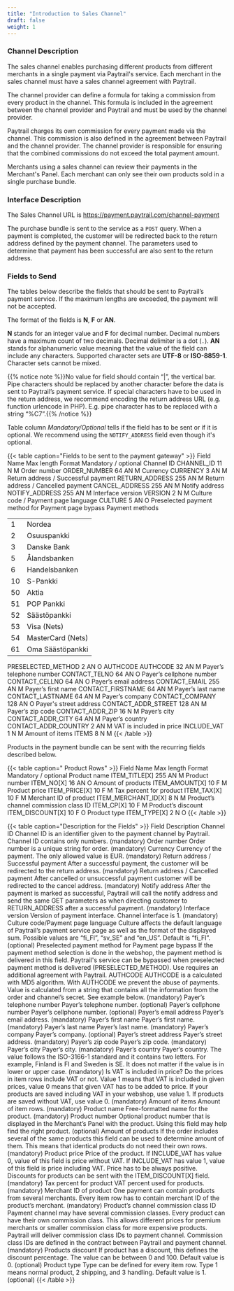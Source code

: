 ```yaml
---
title: "Introduction to Sales Channel"
draft: false
weight: 1
---
```


### Channel Description

The sales channel enables purchasing different products from different merchants in a single payment via Paytrail's service. Each merchant in the sales channel must have a sales channel agreement with Paytrail.

The channel provider can define a formula for taking a commission from every product in the channel. This formula is included in the agreement between the channel provider and Paytrail and must be used by the channel provider.

Paytrail charges its own commission for every payment made via the channel. This commission is also defined in the agreement between Paytrail and the channel provider. The channel provider is responsible for ensuring that the combined commissions do not exceed the total payment amount.

Merchants using a sales channel can review their payments in the Merchant's Panel. Each merchant can only see their own products sold in a single purchase bundle.

### Interface Description

The Sales Channel URL is <https://payment.paytrail.com/channel-payment>

The purchase bundle is sent to the service as a `POST` query. When a payment is completed, the customer will be redirected back to the return address defined by the payment channel. The parameters used to determine that payment has been successful are also sent to the return address.

### Fields to Send

The tables below describe the fields that should be sent to Paytrail’s payment service. If the maximum lengths are exceeded, the payment will not be accepted.

The format of the fields is **N**, **F** or **AN**.

**N** stands for an integer value and **F** for decimal number. Decimal numbers have a maximum count of two decimals. Decimal delimiter is a dot (`.`). **AN** stands for alphanumeric value meaning that the value of the field can include any characters. Supported character sets are **UTF-8** or **ISO-8859-1**. Character sets cannot be mixed.

{{% notice note %}}No value for field should contain “|”, the vertical bar. Pipe characters should be replaced by another character before the data is sent to Paytrail’s payment service. If special characters have to be used in the return address, we recommend encoding the return address URL (e.g. function urlencode in PHP). E.g. pipe character has to be replaced with a string “%C7”.{{% /notice %}}

Table column _Mandatory/Optional_ tells if the field has to be sent or if it is optional. We recommend using the `NOTIFY_ADDRESS` field even though it's optional.

{{< table caption="Fields to be sent to the payment gateway" >}}
    <thead>
        <tr>
            <th>Field</th>
            <th>Name</th>
            <th>Max length</th>
            <th>Format</th>
            <th>Mandatory / optional</th>
        </tr>
    </thead>
    <tbody>
        <tr>
            <td>Channel ID</td>
            <td>CHANNEL_ID</td>
            <td>11</td>
            <td>N</td>
            <td>M</td>
        </tr>
        <tr>
            <td>Order number</td>
            <td>ORDER_NUMBER</td>
            <td>64</td>
            <td>AN</td>
            <td>M</td>
        </tr>
        <tr>
            <td>Currency</td>
            <td>CURRENCY</td>
            <td>3</td>
            <td>AN</td>
            <td>M</td>
        </tr>
        <tr>
            <td>Return address / Successful payment</td>
            <td>RETURN_ADDRESS</td>
            <td>255</td>
            <td>AN</td>
            <td>M</td>
        </tr>
        <tr>
            <td>Return address / Cancelled payment</td>
            <td>CANCEL_ADDRESS</td>
            <td>255</td>
            <td>AN</td>
            <td>M</td>
        </tr>
        <tr>
            <td>Notify address</td>
            <td>NOTIFY_ADDRESS</td>
            <td>255</td>
            <td>AN</td>
            <td>M</td>
        </tr>
        <tr>
            <td>Interface version</td>
            <td>VERSION</td>
            <td>2</td>
            <td>N</td>
            <td>M</td>
        </tr>
        <tr>
            <td>Culture code / Payment page language</td>
            <td>CULTURE</td>
            <td>5</td>
            <td>AN</td>
            <td>O</td>
        </tr>
        <tr>
            <td>Preselected payment method for Payment page bypass
                Payment methods
                <table>
                    <tbody>
                        <tr>
                            <td>1</td>
                            <td>Nordea</td>
                        </tr>
                        <tr>
                            <td>2</td>
                            <td>Osuuspankki</td>
                        </tr>
                        <tr>
                            <td>3</td>
                            <td>Danske Bank</td>
                        </tr>
                        <tr>
                            <td>5</td>
                            <td>Ålandsbanken</td>
                        </tr>
                        <tr>
                            <td>6</td>
                            <td>Handelsbanken</td>
                        </tr>
                        <tr>
                            <td>10</td>
                            <td>S-Pankki</td>
                        </tr>
                        <tr>
                            <td>50</td>
                            <td>Aktia</td>
                        </tr>
                        <tr>
                            <td>51</td>
                            <td>POP Pankki</td>
                        </tr>
                        <tr>
                            <td>52</td>
                            <td>Säästöpankki</td>
                        </tr>
                        <tr>
                            <td>53</td>
                            <td>Visa (Nets)</td>
                        </tr>
                        <tr>
                            <td>54</td>
                            <td>MasterCard (Nets)</td>
                        </tr>
                        <tr>
                            <td>61</td>
                            <td>Oma Säästöpankki</td>
                        </tr>
                    </tbody>
                </table>
            </td>
            <td>PRESELECTED_METHOD</td>
            <td>2</td>
            <td>AN</td>
            <td>O</td>
        </tr>
        <tr>
            <td>AUTHCODE</td>
            <td>AUTHCODE</td>
            <td>32</td>
            <td>AN</td>
            <td>M</td>
        </tr>
        <tr>
            <td>Payer’s telephone number</td>
            <td>CONTACT_TELNO</td>
            <td>64</td>
            <td>AN</td>
            <td>O</td>
        </tr>
        <tr>
            <td>Payer’s cellphone number</td>
            <td>CONTACT_CELLNO</td>
            <td>64</td>
            <td>AN</td>
            <td>O</td>
        </tr>
        <tr>
            <td>Payer’s email address</td>
            <td>CONTACT_EMAIL</td>
            <td>255</td>
            <td>AN</td>
            <td>M</td>
        </tr>
        <tr>
            <td>Payer’s first name</td>
            <td>CONTACT_FIRSTNAME</td>
            <td>64</td>
            <td>AN</td>
            <td>M</td>
        </tr>
        <tr>
            <td>Payer’s last name</td>
            <td>CONTACT_LASTNAME</td>
            <td>64</td>
            <td>AN</td>
            <td>M</td>
        </tr>
        <tr>
            <td>Payer’s company</td>
            <td>CONTACT_COMPANY</td>
            <td>128</td>
            <td>AN</td>
            <td>O</td>
        </tr>
        <tr>
            <td>Payer's street address</td>
            <td>CONTACT_ADDR_STREET</td>
            <td>128</td>
            <td>AN</td>
            <td>M</td>
        </tr>
        <tr>
            <td>Payer’s zip code</td>
            <td>CONTACT_ADDR_ZIP</td>
            <td>16</td>
            <td>N</td>
            <td>M</td>
        </tr>
        <tr>
            <td>Payer’s city</td>
            <td>CONTACT_ADDR_CITY</td>
            <td>64</td>
            <td>AN</td>
            <td>M</td>
        </tr>
        <tr>
            <td>Payer’s country</td>
            <td>CONTACT_ADDR_COUNTRY</td>
            <td>2</td>
            <td>AN</td>
            <td>M</td>
        </tr>
        <tr>
            <td>VAT is included in price</td>
            <td>INCLUDE_VAT</td>
            <td>1</td>
            <td>N</td>
            <td>M</td>
        </tr>
        <tr>
            <td>Amount of items</td>
            <td>ITEMS</td>
            <td>8</td>
            <td>N</td>
            <td>M</td>
        </tr>
    </tbody>
{{< /table >}}

Products in the payment bundle can be sent with the recurring fields described below.

{{< table caption=" Product Rows" >}}
    <thead>
        <tr>
            <th>Field</th>
            <th>Name</th>
            <th>Max length</th>
            <th>Format</th>
            <th>Mandatory / optional</th>
        </tr>
    </thead>
    <tbody>
        <tr>
            <td>Product name</td>
            <td>ITEM_TITLE[X]</td>
            <td>255</td>
            <td>AN</td>
            <td>M</td>
        </tr>
        <tr>
            <td>Product number</td>
            <td>ITEM_NO[X]</td>
            <td>16</td>
            <td>AN</td>
            <td>O</td>
        </tr>
        <tr>
            <td>Amount of products</td>
            <td>ITEM_AMOUNT[X]</td>
            <td>10</td>
            <td>F</td>
            <td>M</td>
        </tr>
        <tr>
            <td>Product price</td>
            <td>ITEM_PRICE[X]</td>
            <td>10</td>
            <td>F</td>
            <td>M</td>
        </tr>
        <tr>
            <td>Tax percent for product</td>
            <td>ITEM_TAX[X]</td>
            <td>10</td>
            <td>F</td>
            <td>M</td>
        </tr>
        <tr>
            <td>Merchant ID of product</td>
            <td>ITEM_MERCHANT_ID[X]</td>
            <td>8</td>
            <td>N</td>
            <td>M</td>
        </tr>
        <tr>
            <td>Product’s channel commission class ID</td>
            <td>ITEM_CP[X]</td>
            <td>10</td>
            <td>F</td>
            <td>M</td>
        </tr>
        <tr>
            <td>Product’s discount</td>
            <td>ITEM_DISCOUNT[X]</td>
            <td>10</td>
            <td>F</td>
            <td>O</td>
        </tr>
        <tr>
            <td>Product type</td>
            <td>ITEM_TYPE[X]</td>
            <td>2</td>
            <td>N</td>
            <td>O</td>
        </tr>
    </tbody>
{{< /table >}}

{{< table caption="Description for the Fields" >}}
    <thead>
        <tr>
            <th>Field</th>
            <th>Description</th>
        </tr>
    </thead>
    <tbody>
        <tr>
            <td>Channel ID</td>
            <td>Channel ID is an identifier given to the payment channel by Paytrail. Channel ID contains
                only numbers. (mandatory)</td>
        </tr>
        <tr>
            <td>Order number</td>
            <td>Order number is a unique string for order. (mandatory)</td>
        </tr>
        <tr>
            <td>Currency</td>
            <td>Currency of the payment. The only allowed value is EUR. (mandatory)</td>
        </tr>
        <tr>
            <td>Return address / Successful payment</td>
            <td>After a successful payment, the customer will be redirected to the return address.
                (mandatory)</td>
        </tr>
        <tr>
            <td>Return address / Cancelled payment</td>
            <td>After cancelled or unsuccessful payment customer will be redirected to the cancel address.
                (mandatory)</td>
        </tr>
        <tr>
            <td>Notify address</td>
            <td>
                After the payment is marked as successful, Paytrail will call the notify address and send the
                same GET parameters as when directing customer to RETURN_ADDRESS after a successful payment. (mandatory)
            </td>
        </tr>
        <tr>
            <td>Interface version</td>
            <td>Version of payment interface. Channel interface is 1. (mandatory)</td>
        </tr>
        <tr>
            <td>Culture code/Payment page language</td>
            <td>
                Culture affects the default language of Paytrail’s payment service page as well as the format of the
                displayed sum.
                Possible values are “fi_FI”, “sv_SE” and “en_US”. Default is “fi_FI”. (optional)
            </td>
        </tr>
        <tr>
            <td>Preselected payment method for Payment page bypass</td>
            <td>
                If the payment method selection is done in the webshop, the payment method is delivered in this field.
                Paytrail's service can be bypassed when preselected payment method is delivered (PRESELECTED_METHOD).
                Use requires an additional agreement with Paytrail.
            </td>
        </tr>
        <tr>
            <td>AUTHCODE</td>
            <td>
                AUTHCODE is a calculated with MD5 algorithm.
                With AUTHCODE we prevent the abuse of payments.
                Value is calculated from a string that contains all the information from the order and channel’s secret.
                See example below. (mandatory)
            </td>
        </tr>
        <tr>
            <td>Payer’s telephone number</td>
            <td>Payer’s telephone number. (optional)</td>
        </tr>
        <tr>
            <td>Payer’s cellphone number</td>
            <td>Payer’s cellphone number. (optional)</td>
        </tr>
        <tr>
            <td>Payer’s email address</td>
            <td>Payer’s email address. (mandatory)</td>
        </tr>
        <tr>
            <td>Payer’s first name</td>
            <td>Payer’s first name. (mandatory)</td>
        </tr>
        <tr>
            <td>Payer’s last name</td>
            <td>Payer’s last name. (mandatory)</td>
        </tr>
        <tr>
            <td>Payer’s company</td>
            <td>Payer’s company. (optional)</td>
        </tr>
        <tr>
            <td>Payer’s street address</td>
            <td>Payer’s street address. (mandatory)</td>
        </tr>
        <tr>
            <td>Payer’s zip code</td>
            <td>Payer’s zip code. (mandatory)</td>
        </tr>
        <tr>
            <td>Payer’s city</td>
            <td>Payer’s city. (mandatory)</td>
        </tr>
        <tr>
            <td>Payer’s country</td>
            <td>
                Payer’s country.
                The value follows the ISO-3166-1 standard and it contains two letters.
                For example, Finland is FI and Sweden is SE. It does not matter if the value is in lower or upper case.
                (mandatory)
            </td>
        </tr>
        <tr>
            <td>Is VAT is included in price?</td>
            <td>
                Do the prices in item rows include VAT or not.
                Value 1 means that VAT is included in given prices, value 0 means that given VAT has to be added to
                price.
                If your products are saved including VAT in your webshop, use value 1.
                If products are saved without VAT, use value 0. (mandatory)
            </td>
        </tr>
        <tr>
            <td>Amount of items</td>
            <td>Amount of item rows. (mandatory)</td>
        </tr>
        <tr>
            <td>Product name</td>
            <td>Free-formatted name for the product. (mandatory)</td>
        </tr>
        <tr>
            <td>Product number</td>
            <td>
                Optional product number that is displayed in the Merchant’s Panel with the product.
                Using this field may help find the right product. (optional)
            </td>
        </tr>
        <tr>
            <td>Amount of products</td>
            <td>
                If the order includes several of the same products this field can be used to determine amount of them.
                This means that identical products do not need their own rows. (mandatory)
            </td>
        </tr>
        <tr>
            <td>Product price</td>
            <td>
                Price of the product.
                If INCLUDE_VAT has value 0, value of this field is price without VAT.
                If INCLUDE_VAT has value 1, value of this field is price including VAT.
                Price has to be always positive. Discounts for products can be sent with the ITEM_DISCOUNT[X] field.
                (mandatory)
            </td>
        </tr>
        <tr>
            <td>Tax percent for product</td>
            <td>VAT percent used for products. (mandatory)</td>
        </tr>
        <tr>
            <td>Merchant ID of product</td>
            <td>
                One payment can contain products from several merchants.
                Every item row has to contain merchant ID of the product’s merchant. (mandatory)
            </td>
        </tr>
        <tr>
            <td>Product’s channel commission class ID</td>
            <td>
                Payment channel may have several commission classes.
                Every product can have their own commission class.
                This allows different prices for premium merchants or smaller commission class for more expensive
                products.
                Paytrail will deliver commission class IDs to payment channel.
                Commission class IDs are defined in the contract between Paytrail and payment channel. (mandatory)
            </td>
        </tr>
        <tr>
            <td>Products discount</td>
            <td>
                If product has a discount, this defines the discount percentage.
                The value can be between 0 and 100. Default value is 0. (optional)
            </td>
        </tr>
        <tr>
            <td>Product type</td>
            <td>
                Type can be defined for every item row.
                Type 1 means normal product, 2 shipping, and 3 handling. Default value is 1. (optional)
            </td>
        </tr>
    </tbody>
{{< /table >}}
